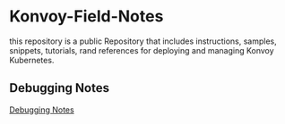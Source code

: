 # Konvoy-Field-Notes

this repository is a public Repository that includes instructions, samples, snippets, tutorials, rand references for deploying and managing Konvoy Kubernetes.

## Debugging Notes

[Debugging Notes](debugging/README.md)